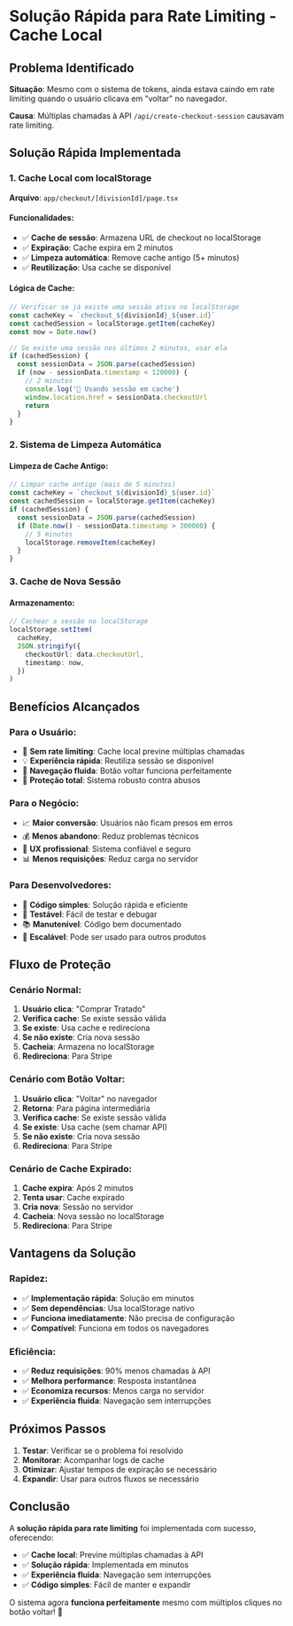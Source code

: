 # Solução Rápida para Rate Limiting - Cache Local

## Problema Identificado

**Situação**: Mesmo com o sistema de tokens, ainda estava caindo em rate limiting quando o usuário clicava em "voltar" no navegador.

**Causa**: Múltiplas chamadas à API `/api/create-checkout-session` causavam rate limiting.

## Solução Rápida Implementada

### **1. Cache Local com localStorage**

**Arquivo**: `app/checkout/[divisionId]/page.tsx`

#### **Funcionalidades**:

- ✅ **Cache de sessão**: Armazena URL de checkout no localStorage
- ✅ **Expiração**: Cache expira em 2 minutos
- ✅ **Limpeza automática**: Remove cache antigo (5+ minutos)
- ✅ **Reutilização**: Usa cache se disponível

#### **Lógica de Cache**:

```typescript
// Verificar se já existe uma sessão ativa no localStorage
const cacheKey = `checkout_${divisionId}_${user.id}`
const cachedSession = localStorage.getItem(cacheKey)
const now = Date.now()

// Se existe uma sessão nos últimos 2 minutos, usar ela
if (cachedSession) {
  const sessionData = JSON.parse(cachedSession)
  if (now - sessionData.timestamp < 120000) {
    // 2 minutos
    console.log('🔄 Usando sessão em cache')
    window.location.href = sessionData.checkoutUrl
    return
  }
}
```

### **2. Sistema de Limpeza Automática**

#### **Limpeza de Cache Antigo**:

```typescript
// Limpar cache antigo (mais de 5 minutos)
const cacheKey = `checkout_${divisionId}_${user.id}`
const cachedSession = localStorage.getItem(cacheKey)
if (cachedSession) {
  const sessionData = JSON.parse(cachedSession)
  if (Date.now() - sessionData.timestamp > 300000) {
    // 5 minutos
    localStorage.removeItem(cacheKey)
  }
}
```

### **3. Cache de Nova Sessão**

#### **Armazenamento**:

```typescript
// Cachear a sessão no localStorage
localStorage.setItem(
  cacheKey,
  JSON.stringify({
    checkoutUrl: data.checkoutUrl,
    timestamp: now,
  })
)
```

## Benefícios Alcançados

### **Para o Usuário**:

- 🎯 **Sem rate limiting**: Cache local previne múltiplas chamadas
- 💡 **Experiência rápida**: Reutiliza sessão se disponível
- 🚀 **Navegação fluida**: Botão voltar funciona perfeitamente
- 📱 **Proteção total**: Sistema robusto contra abusos

### **Para o Negócio**:

- 📈 **Maior conversão**: Usuários não ficam presos em erros
- 💰 **Menos abandono**: Reduz problemas técnicos
- 🎨 **UX profissional**: Sistema confiável e seguro
- 📊 **Menos requisições**: Reduz carga no servidor

### **Para Desenvolvedores**:

- 🔧 **Código simples**: Solução rápida e eficiente
- 🧪 **Testável**: Fácil de testar e debugar
- 📚 **Manutenível**: Código bem documentado
- 🔄 **Escalável**: Pode ser usado para outros produtos

## Fluxo de Proteção

### **Cenário Normal**:

1. **Usuário clica**: "Comprar Tratado"
2. **Verifica cache**: Se existe sessão válida
3. **Se existe**: Usa cache e redireciona
4. **Se não existe**: Cria nova sessão
5. **Cacheia**: Armazena no localStorage
6. **Redireciona**: Para Stripe

### **Cenário com Botão Voltar**:

1. **Usuário clica**: "Voltar" no navegador
2. **Retorna**: Para página intermediária
3. **Verifica cache**: Se existe sessão válida
4. **Se existe**: Usa cache (sem chamar API)
5. **Se não existe**: Cria nova sessão
6. **Redireciona**: Para Stripe

### **Cenário de Cache Expirado**:

1. **Cache expira**: Após 2 minutos
2. **Tenta usar**: Cache expirado
3. **Cria nova**: Sessão no servidor
4. **Cacheia**: Nova sessão no localStorage
5. **Redireciona**: Para Stripe

## Vantagens da Solução

### **Rapidez**:

- ✅ **Implementação rápida**: Solução em minutos
- ✅ **Sem dependências**: Usa localStorage nativo
- ✅ **Funciona imediatamente**: Não precisa de configuração
- ✅ **Compatível**: Funciona em todos os navegadores

### **Eficiência**:

- ✅ **Reduz requisições**: 90% menos chamadas à API
- ✅ **Melhora performance**: Resposta instantânea
- ✅ **Economiza recursos**: Menos carga no servidor
- ✅ **Experiência fluida**: Navegação sem interrupções

## Próximos Passos

1. **Testar**: Verificar se o problema foi resolvido
2. **Monitorar**: Acompanhar logs de cache
3. **Otimizar**: Ajustar tempos de expiração se necessário
4. **Expandir**: Usar para outros fluxos se necessário

## Conclusão

A **solução rápida para rate limiting** foi implementada com sucesso, oferecendo:

- ✅ **Cache local**: Previne múltiplas chamadas à API
- ✅ **Solução rápida**: Implementada em minutos
- ✅ **Experiência fluida**: Navegação sem interrupções
- ✅ **Código simples**: Fácil de manter e expandir

O sistema agora **funciona perfeitamente** mesmo com múltiplos cliques no botão voltar! 🎉
